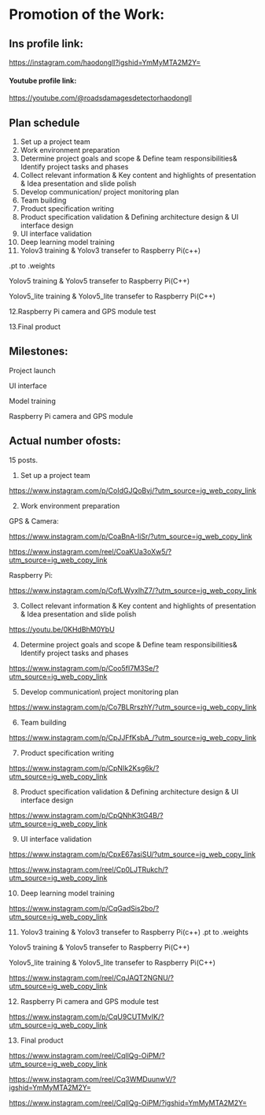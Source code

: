 # Promotion of the Work:
## Ins profile link:
https://instagram.com/haodongll?igshid=YmMyMTA2M2Y=
#### Youtube profile link:
https://youtube.com/@roadsdamagesdetectorhaodongll

## Plan schedule
1. Set up a project team
2. Work environment preparation
3. Determine project goals and scope & Define team responsibilities& Identify project tasks and phases
4. Collect relevant information & Key content and highlights of presentation & Idea presentation and slide polish
5. Develop communication/ project monitoring plan
6. Team building
7. Product specification writing
8. Product specification validation & Defining architecture design & UI interface design
9. UI interface validation
10. Deep learning model training
11. Yolov3 training & Yolov3 transefer to Raspberry Pi(c++)

.pt to .weights

Yolov5 training & Yolov5 transefer to Raspberry Pi(C++)

Yolov5_lite training & Yolov5_lite transefer to Raspberry Pi(C++)

12.Raspberry Pi camera and GPS module test

13.Final product

## Milestones:

Project launch

UI interface

Model training

Raspberry Pi camera and GPS module

## Actual number ofosts:
15 posts.

1. Set up a project team

https://www.instagram.com/p/CoIdGJQoBvj/?utm_source=ig_web_copy_link

2. Work environment preparation

GPS & Camera:

https://www.instagram.com/p/CoaBnA-IiSr/?utm_source=ig_web_copy_link

https://www.instagram.com/reel/CoaKUa3oXw5/?utm_source=ig_web_copy_link

Raspberry Pi:

https://www.instagram.com/p/CofLWyxIhZ7/?utm_source=ig_web_copy_link

 
3. Collect relevant information & Key content and highlights of presentation & Idea presentation and slide polish

https://youtu.be/0KHdBhM0YbU

4. Determine project goals and scope & Define team responsibilities& Identify project tasks and phases

https://www.instagram.com/p/Coo5fI7M3Se/?utm_source=ig_web_copy_link

5. Develop communication\ project monitoring plan

https://www.instagram.com/p/Co7BLRrszhY/?utm_source=ig_web_copy_link


6. Team building

https://www.instagram.com/p/CpJJFfKsbA_/?utm_source=ig_web_copy_link

7. Product specification writing

https://www.instagram.com/p/CpNIk2Ksg6k/?utm_source=ig_web_copy_link

8. Product specification validation & Defining architecture design & UI interface design

https://www.instagram.com/p/CpQNhK3tG4B/?utm_source=ig_web_copy_link

9. UI interface validation

https://www.instagram.com/p/CpxE67asiSU/?utm_source=ig_web_copy_link

https://www.instagram.com/reel/Cp0LJTRukch/?utm_source=ig_web_copy_link


10. Deep learning model training 

https://www.instagram.com/p/CqGadSis2bo/?utm_source=ig_web_copy_link
 
11. Yolov3 training & Yolov3 transefer to Raspberry Pi(c++)
.pt to .weights

Yolov5 training & Yolov5 transefer to Raspberry Pi(C++)

Yolov5_lite training & Yolov5_lite transefer to Raspberry Pi(C++)

https://www.instagram.com/reel/CqJAQT2NGNU/?utm_source=ig_web_copy_link

12. Raspberry Pi camera and GPS module test

https://www.instagram.com/p/CqU9CUTMvIK/?utm_source=ig_web_copy_link

13. Final product

https://www.instagram.com/reel/CqllQg-OiPM/?utm_source=ig_web_copy_link

https://www.instagram.com/reel/Cq3WMDuunwV/?igshid=YmMyMTA2M2Y=

https://www.instagram.com/reel/CqllQg-OiPM/?igshid=YmMyMTA2M2Y=
